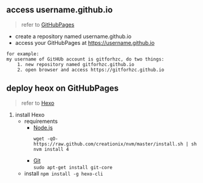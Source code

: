 ## access username.github.io
> refer to [GitHubPages](https://pages.github.com/)
* create a repository named username.github.io 
* access your GitHubPages at https://username.github.io
```
for example:  
my username of GitHUb account is gitforhzc, do two things:  
    1. new repository named gitforhzc.github.io
    2. open browser and access https://gitforhzc.github.io
```

## deploy heox on GitHubPages
> refer to [Hexo](https://hexo.io/zh-cn/)
1. install Hexo
	* requirements
		* [Node.js](https://nodejs.org/en/)  
			``` 
			wget -qO- https://raw.github.com/creationix/nvm/master/install.sh | sh 
			nvm install 4
			```
		* [Git](https://git-scm.com/)  
			`sudo apt-get install git-core`
	* install
		` npm install -g hexo-cli `

  
